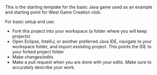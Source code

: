 This is the starting template for the basic Java game used as an example and starting point for West Game Creation club.

For basic setup and use:
  - Fork this project into your workspace (a folder where you will keep projects)
  - Open Eclipse, IntelliJ, or another preferred Java IDE, navigate to your workspace folder, and import exsisting project. This points the IDE to your forked project folder
  - Make changes/edits
  - Make a pull request when you are done with your edits. Make sure to accurately describe your work.
